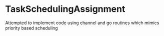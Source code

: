 # TaskSchedulingAssignment
Attempted to implement code using channel and go routines which mimics priority based scheduling
